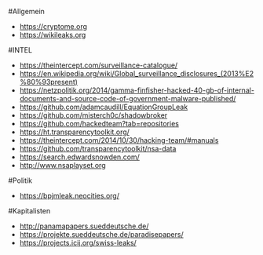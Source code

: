 #Allgemein

* https://cryptome.org
* https://wikileaks.org

#INTEL

* https://theintercept.com/surveillance-catalogue/
* https://en.wikipedia.org/wiki/Global_surveillance_disclosures_(2013%E2%80%93present)
* https://netzpolitik.org/2014/gamma-finfisher-hacked-40-gb-of-internal-documents-and-source-code-of-government-malware-published/
* https://github.com/adamcaudill/EquationGroupLeak
* https://github.com/misterch0c/shadowbroker
* https://github.com/hackedteam?tab=repositories
* https://ht.transparencytoolkit.org/
* https://theintercept.com/2014/10/30/hacking-team/#manuals
* https://github.com/transparencytoolkit/nsa-data
* https://search.edwardsnowden.com/
* http://www.nsaplayset.org

#Politik

* https://bpjmleak.neocities.org/

#Kapitalisten

* http://panamapapers.sueddeutsche.de/
* https://projekte.sueddeutsche.de/paradisepapers/
* https://projects.icij.org/swiss-leaks/

